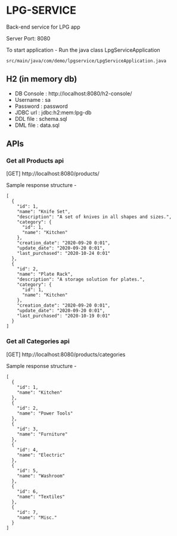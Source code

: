 # LPG-SERVICE
Back-end service for LPG app

Server Port: 8080

To start application - 
Run the java class LpgServiceApplication
```
src/main/java/com/demo/lpgservice/LpgServiceApplication.java
``` 

## H2 (in memory db)
- DB Console : http://localhost:8080/h2-console/
- Username : sa
- Password : password
- JDBC url : jdbc:h2:mem:lpg-db
- DDL file : schema.sql
- DML file : data.sql

## APIs
### Get all Products api
[GET] http://localhost:8080/products/

Sample response structure -

```
[
  {
    "id": 1,
    "name": "Knife Set",
    "description": "A set of knives in all shapes and sizes.",
    "category": {
      "id": 1,
      "name": "Kitchen"
    },
    "creation_date": "2020-09-20 0:01",
    "update_date": "2020-09-20 0:01",
    "last_purchased": "2020-10-24 0:01"
  },
  {
    "id": 2,
    "name": "Plate Rack",
    "description": "A storage solution for plates.",
    "category": {
      "id": 1,
      "name": "Kitchen"
    },
    "creation_date": "2020-09-20 0:01",
    "update_date": "2020-09-20 0:01",
    "last_purchased": "2020-10-19 0:01"
  }
]
```

### Get all Categories api
[GET] http://localhost:8080/products/categories

Sample response structure -

```
[
  {
    "id": 1,
    "name": "Kitchen"
  },
  {
    "id": 2,
    "name": "Power Tools"
  },
  {
    "id": 3,
    "name": "Furniture"
  },
  {
    "id": 4,
    "name": "Electric"
  },
  {
    "id": 5,
    "name": "Washroom"
  },
  {
    "id": 6,
    "name": "Textiles"
  },
  {
    "id": 7,
    "name": "Misc."
  }
]
```